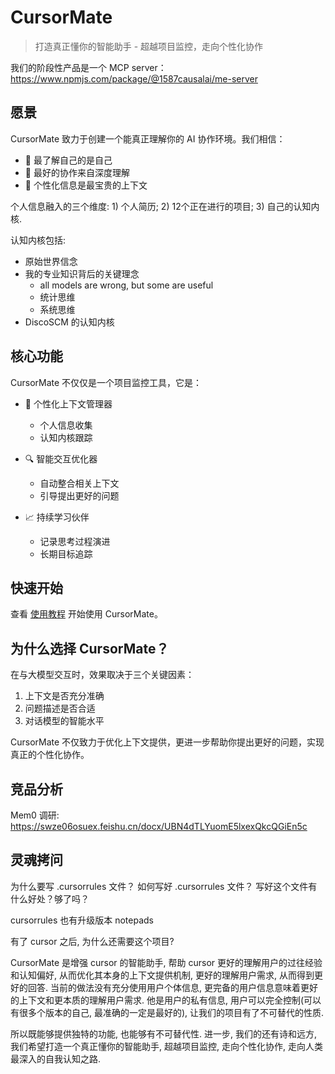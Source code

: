 # CursorMate

> 打造真正懂你的智能助手 - 超越项目监控，走向个性化协作

我们的阶段性产品是一个 MCP server：https://www.npmjs.com/package/@1587causalai/me-server


## 愿景

CursorMate 致力于创建一个能真正理解你的 AI 协作环境。我们相信：
- 🎯 最了解自己的是自己
- 🤝 最好的协作来自深度理解
- 🌱 个性化信息是最宝贵的上下文

个人信息融入的三个维度: 1) 个人简历; 2) 12个正在进行的项目; 3) 自己的认知内核.

认知内核包括:
- 原始世界信念
- 我的专业知识背后的关键理念
  - all models are wrong, but some are useful
  - 统计思维
  - 系统思维
- DiscoSCM 的认知内核


## 核心功能

CursorMate 不仅仅是一个项目监控工具，它是：

- 🧠 个性化上下文管理器
  - 个人信息收集
  - 认知内核跟踪

- 🔍 智能交互优化器
  - 自动整合相关上下文
  - 引导提出更好的问题

- 📈 持续学习伙伴
  - 记录思考过程演进
  - 长期目标追踪



## 快速开始

查看 [使用教程](USAGE.md) 开始使用 CursorMate。

## 为什么选择 CursorMate？

在与大模型交互时，效果取决于三个关键因素：
1. 上下文是否充分准确
2. 问题描述是否合适
3. 对话模型的智能水平

CursorMate 不仅致力于优化上下文提供，更进一步帮助你提出更好的问题，实现真正的个性化协作。


## 竞品分析


Mem0 调研: https://swze06osuex.feishu.cn/docx/UBN4dTLYuomE5lxexQkcQGiEn5c


## 灵魂拷问

为什么要写 .cursorrules 文件？ 如何写好 .cursorrules 文件？ 写好这个文件有什么好处？够了吗？

cursorrules 也有升级版本 notepads

有了 cursor 之后, 为什么还需要这个项目?

CursorMate 是增强 cursor 的智能助手, 帮助 cursor 更好的理解用户的过往经验和认知偏好, 从而优化其本身的上下文提供机制, 更好的理解用户需求, 从而得到更好的回答. 当前的做法没有充分使用用户个体信息, 更完备的用户信息意味着更好的上下文和更本质的理解用户需求. 他是用户的私有信息, 用户可以完全控制(可以有很多个版本的自己, 最准确的一定是最好的), 让我们的项目有了不可替代的性质. 

所以既能够提供独特的功能, 也能够有不可替代性. 进一步, 我们的还有诗和远方, 我们希望打造一个真正懂你的智能助手, 超越项目监控, 走向个性化协作, 走向人类最深入的自我认知之路. 

